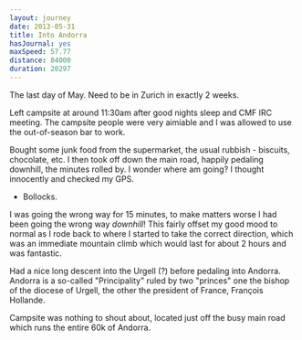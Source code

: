 ```yaml
---
layout: journey
date: 2013-05-31
title: Into Andorra
hasJournal: yes
maxSpeed: 57.77
distance: 84000
duration: 20297
---
```

The last day of May. Need to be in Zurich in exactly 2 weeks.

Left campsite at around 11:30am after good nights sleep and CMF IRC meeting. The campsite people were very aimiable and I was allowed to use the out-of-season bar to work.

Bought some junk food from the supermarket, the usual rubbish - biscuits, chocolate, etc. I then took off down the main road, happily pedaling downhill, the minutes rolled by. I wonder where am going? I thought innocently and checked my GPS.

* Bollocks.

I was going the wrong way for 15 minutes, to make matters worse I had been going the wrong way *downhill*! This fairly offset my good mood to normal as I rode back to where I started to take the correct direction, which was an immediate mountain climb which would last for about 2 hours and was fantastic.

Had a nice long descent into the Urgell (?) before pedaling into Andorra. Andorra is a so-called "Principality" ruled by two "princes" one the bishop of the diocese of Urgell, the other the president of France, François Hollande.

Campsite was nothing to shout about, located just off the busy main road which runs the entire 60k of Andorra.
